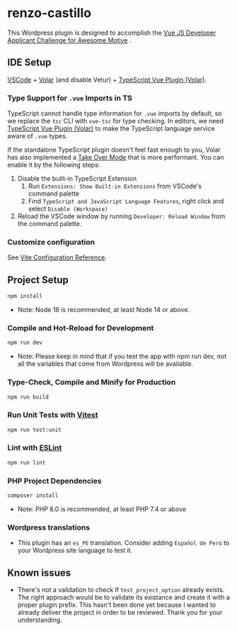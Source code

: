 # renzo-castillo

This Wordpress plugin is designed to accomplish the [Vue JS Developer Applicant Challenge for Awesome Motive](https://awesomemotive.com/vuejs-developer-applicant-challenge/) . 

## IDE Setup

[VSCode](https://code.visualstudio.com/) + [Volar](https://marketplace.visualstudio.com/items?itemName=Vue.volar) (and disable Vetur) + [TypeScript Vue Plugin (Volar)](https://marketplace.visualstudio.com/items?itemName=Vue.vscode-typescript-vue-plugin).

### Type Support for `.vue` Imports in TS

TypeScript cannot handle type information for `.vue` imports by default, so we replace the `tsc` CLI with `vue-tsc` for type checking. In editors, we need [TypeScript Vue Plugin (Volar)](https://marketplace.visualstudio.com/items?itemName=Vue.vscode-typescript-vue-plugin) to make the TypeScript language service aware of `.vue` types.

If the standalone TypeScript plugin doesn't feel fast enough to you, Volar has also implemented a [Take Over Mode](https://github.com/johnsoncodehk/volar/discussions/471#discussioncomment-1361669) that is more performant. You can enable it by the following steps:

1. Disable the built-in TypeScript Extension
    1) Run `Extensions: Show Built-in Extensions` from VSCode's command palette
    2) Find `TypeScript and JavaScript Language Features`, right click and select `Disable (Workspace)`
2. Reload the VSCode window by running `Developer: Reload Window` from the command palette.

### Customize configuration

See [Vite Configuration Reference](https://vitejs.dev/config/).

## Project Setup

```sh
npm install
```

* Note: Node 18 is recommended, at least  Node 14 or above.

### Compile and Hot-Reload for Development

```sh
npm run dev
```

* Note: Please keep in mind that if you test  the app with npm run dev, not all the variables that come from Wordpress will be available. 

### Type-Check, Compile and Minify for Production

```sh
npm run build
```

### Run Unit Tests with [Vitest](https://vitest.dev/)

```sh
npm run test:unit
```

### Lint with [ESLint](https://eslint.org/)

```sh
npm run lint
```

### PHP Project Dependencies

````sh
composer install
````
* Note: PHP 8.0 is recommended, at least PHP 7.4 or above

### Wordpress translations

* This plugin has an `es_PE` translation. Consider adding `Español de Perú` to your Wordpress site language to test it. 

## Known issues

* There's not a validation to check if `test_project_option` already exists. The right approach would be to validate its existance and create it with a proper plugin prefix. This hasn't been done yet because I wanted to already deliver the project in order to be reviewed. Thank you for your understanding. 
